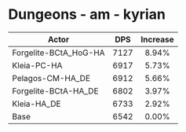 # Dungeons - am - kyrian
| Actor | DPS | Increase |
|---|:---:|:---:|
|Forgelite-BCtA_HoG-HA|7127|8.94%|
|Kleia-PC-HA|6917|5.73%|
|Pelagos-CM-HA_DE|6912|5.66%|
|Forgelite-BCtA-HA_DE|6802|3.97%|
|Kleia-HA_DE|6733|2.92%|
|Base|6542|0.00%|
